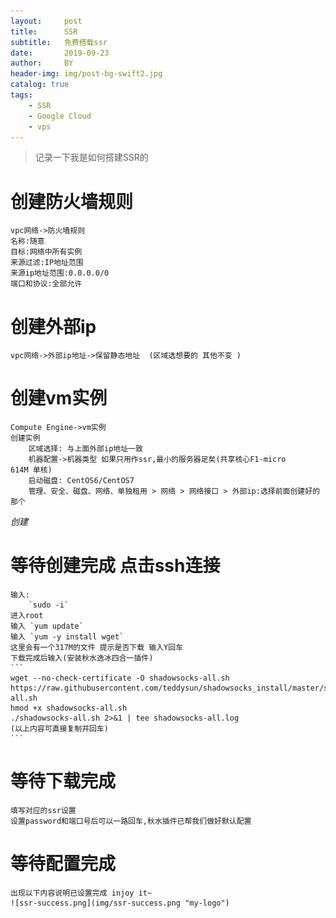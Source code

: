 ```yaml
---
layout:     post
title:      SSR
subtitle:   免费搭载ssr	
date:       2019-09-23
author:     BY
header-img: img/post-bg-swift2.jpg
catalog: true
tags:
    - SSR
    - Google Cloud
    - vps
---
```


>记录一下我是如何搭建SSR的


# 创建防火墙规则
    vpc网络->防火墙规则
    名称:随意
    目标:网络中所有实例
    来源过滤:IP地址范围
    来源ip地址范围:0.0.0.0/0
    端口和协议:全部允许
# 创建外部ip
	vpc网络->外部ip地址->保留静态地址  (区域选想要的 其他不变 )

# 创建vm实例
	Compute Engine->vm实例
	创建实例
		区域选择: 与上面外部ip地址一致
		机器配置->机器类型 如果只用作ssr,最小的服务器足矣(共享核心F1-micro      614M 单核)
		启动磁盘: CentOS6/CentOS7
		管理、安全、磁盘、网络、单独租用 > 网络 > 网络接口 > 外部ip:选择前面创建好的那个
   *创建*

# 等待创建完成  点击ssh连接
	输入:
		`sudo -i`
	进入root
	输入 `yum update`
	输入 `yum -y install wget`
	这里会有一个317M的文件 提示是否下载 输入Y回车
	下载完成后输入(安装秋水逸冰四合一插件)
	```
	wget --no-check-certificate -O shadowsocks-all.sh https://raw.githubusercontent.com/teddysun/shadowsocks_install/master/shadowsocks-all.sh
    hmod +x shadowsocks-all.sh
    ./shadowsocks-all.sh 2>&1 | tee shadowsocks-all.log
	(以上内容可直接复制并回车)
	```
# 等待下载完成
	填写对应的ssr设置
	设置password和端口号后可以一路回车,秋水插件已帮我们做好默认配置

# 等待配置完成
	出现以下内容说明已设置完成 injoy it~
	![ssr-success.png](img/ssr-success.png "my-logo")

